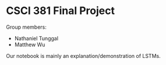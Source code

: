# CSCI 381 Final Project

Group members:
- Nathaniel Tunggal
- Matthew Wu

Our notebook is mainly an explanation/demonstration of LSTMs.

